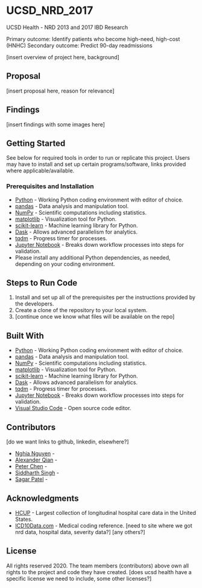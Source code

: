 # UCSD_NRD_2017

UCSD Health - NRD 2013 and 2017 IBD Research

Primary outcome: Identify patients who become high-need, high-cost (HNHC) 
Secondary outcome: Predict 90-day readmissions

[insert overview of project here, background]

## Proposal

[insert proposal here, reason for relevance]

## Findings

[insert findings with some images here]

## Getting Started

See below for required tools in order to run or replicate this project. Users may have to install and set up certain programs/software, links provided where applicable/available.

### Prerequisites and Installation

* [Python](https://www.python.org/) - Working Python coding environment with editor of choice.
* [pandas](https://pandas.pydata.org/) - Data analysis and manipulation tool.
* [NumPy](https://numpy.org/) - Scientific computations including statistics.
* [matplotlib](https://matplotlib.org/) - Visualization tool for Python.
* [scikit-learn](https://scikit-learn.org/stable/) - Machine learning library for Python.
* [Dask](https://dask.org/) - Allows advanced parallelism for analytics.
* [tqdm](https://tqdm.github.io/) - Progress timer for processes.
* [Jupyter Notebook](https://jupyter.org/) - Breaks down workflow processes into steps for validation.
* Please install any additional Python dependencies, as needed, depending on your coding environment.

## Steps to Run Code

1. Install and set up all of the prerequisites per the instructions provided by the developers.
2. Create a clone of the repository to your local system.
3. [continue once we know what files will be available on the repo]

## Built With

* [Python](https://www.python.org/) - Working Python coding environment with editor of choice.
* [pandas](https://pandas.pydata.org/) - Data analysis and manipulation tool.
* [NumPy](https://numpy.org/) - Scientific computations including statistics.
* [matplotlib](https://matplotlib.org/) - Visualization tool for Python.
* [scikit-learn](https://scikit-learn.org/stable/) - Machine learning library for Python.
* [Dask](https://dask.org/) - Allows advanced parallelism for analytics.
* [tqdm](https://tqdm.github.io/) - Progress timer for processes.
* [Jupyter Notebook](https://jupyter.org/) - Breaks down workflow processes into steps for validation.
* [Visual Studio Code](https://code.visualstudio.com/) - Open source code editor.

## Contributors

[do we want links to github, linkedin, elsewhere?]
* [Nghia Nguyen](https://github.com/nghia-h-nguyen) - 
* [Alexander Qian](https://github.com/alexsqian) - 
* [Peter Chen](https://github.com/datailluminations) - 
* [Siddharth Singh]() - 
* [Sagar Patel](https://github.com/Autonomousse) - 

## Acknowledgments

* [HCUP](https://www.hcup-us.ahrq.gov/) - Largest collection of longitudinal hospital care data in the United States.
* [ICD10Data.com](https://www.icd10data.com/) - Medical coding reference.
[need to site where we got nrd data, hospital data, severity data?]
[any others?]

## License

All rights reserved 2020. The team members (contributors) above own all rights to the project and code they have created.
[does ucsd health have a specific license we need to include, some other licenses?]